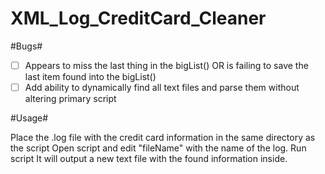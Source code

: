 # XML_Log_CreditCard_Cleaner

#Bugs#
- [ ] Appears to miss the last thing in the bigList() OR is failing to save the last item found into the bigList()
- [ ] Add ability to dynamically find all text files and parse them without altering primary script

#Usage#

Place the .log file with the credit card information in the same directory as the script
Open script and edit "fileName" with the name of the log.
Run script
It will output a new text file with the found information inside. 
